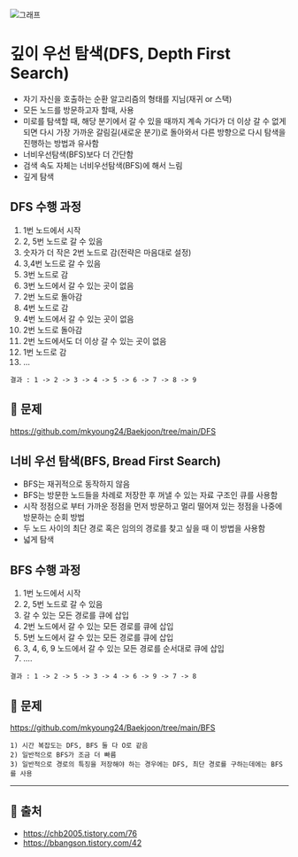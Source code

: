 ![그래프](https://github.com/mkyoung24/Algorithm/assets/103173521/1416c023-88bb-4cc1-8eab-35acc38e2e36)


# 깊이 우선 탐색(DFS, Depth First Search)
- 자기 자신을 호출하는 순환 알고리즘의 형태를 지님(재귀 or 스택)
- 모든 노드를 방문하고자 할때, 사용
- 미로를 탐색할 때, 해당 분기에서 갈 수 있을 때까지 계속 가다가 더 이상 갈 수 없게 되면 다시 가장 가까운 갈림길(새로운 분기)로 돌아와서 다른 방향으로 다시 탐색을 진행하는 방법과 유사함
- 너비우선탐색(BFS)보다 더 간단함
- 검색 속도 자체는 너비우선탐색(BFS)에 해서 느림
- 깊게 탐색

## DFS 수행 과정
1. 1번 노드에서 시작
2. 2, 5번 노드로 갈 수 있음
3. 숫자가 더 작은 2번 노드로 감(전략은 마음대로 설정)
4. 3,4번 노드로 갈 수 있음
5. 3번 노드로 감
6. 3번 노드에서 갈 수 있는 곳이 없음
7. 2번 노드로 돌아감
8. 4번 노드로 감
9. 4번 노드에서 갈 수 있는 곳이 없음
10. 2번 노드로 돌아감
11. 2번 노드에서도 더 이상 갈 수 있는 곳이 없음
12. 1번 노드로 감
13. ...

`결과 : 1 -> 2 -> 3 -> 4 -> 5 -> 6 -> 7 -> 8 -> 9`

## :scroll: 문제
<https://github.com/mkyoung24/Baekjoon/tree/main/DFS>


## 너비 우선 탐색(BFS, Bread First Search)
- BFS는 재귀적으로 동작하지 않음
- BFS는 방문한 노드들을 차례로 저장한 후 꺼낼 수 있는 자료 구조인 큐를 사용함
- 시작 정점으로 부터 가까운 정점을 먼저 방문하고 멀리 떨어져 있는 정점을 나중에 방문하는 순회 방법
- 두 노드 사이의 최단 경로 혹은 임의의 경로를 찾고 싶을 때 이 방법을 사용함
- 넓게 탐색

## BFS 수행 과정
1. 1번 노드에서 시작
2. 2, 5번 노드로 갈 수 있음
3. 갈 수 있는 모든 경로를 큐에 삽입
4. 2번 노드에서 갈 수 있는 모든 경로를 큐에 삽입
5. 5번 노드에서 갈 수 있는 모든 경로를 큐에 삽입
6. 3, 4, 6, 9 노드에서 갈 수 있는 모든 경로를 순서대로 큐에 삽입
7. ....
   
`결과 : 1 -> 2 -> 5 -> 3 -> 4 -> 6 -> 9 -> 7 -> 8`

## :scroll: 문제
<https://github.com/mkyoung24/Baekjoon/tree/main/BFS>


```
1) 시간 복잡도는 DFS, BFS 둘 다 O로 같음
2) 일반적으로 BFS가 조금 더 빠름
3) 일반적으로 경로의 특징을 저장해야 하는 경우에는 DFS, 최단 경로를 구하는데에는 BFS를 사용
```


***
## :file_folder: 출처
- <https://chb2005.tistory.com/76>
- <https://bbangson.tistory.com/42>
